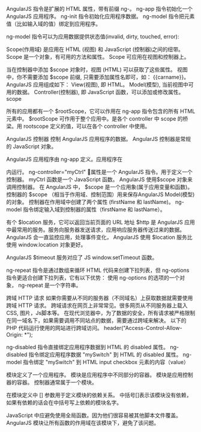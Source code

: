 AngularJS 指令是扩展的 HTML 属性，带有前缀 ng-。
ng-app 指令初始化一个 AngularJS 应用程序。
ng-init 指令初始化应用程序数据。
ng-model 指令把元素值（比如输入域的值）绑定到应用程序。

ng-model 指令可以为应用数据提供状态值(invalid, dirty, touched, error):

Scope(作用域) 是应用在 HTML (视图) 和 JavaScript (控制器)之间的纽带。
Scope 是一个对象，有可用的方法和属性。
Scope 可应用在视图和控制器上。

当在控制器中添加 $scope 对象时，视图 (HTML) 可以获取了这些属性。
视图中，你不需要添加 $scope 前缀, 只需要添加属性名即可，如： {{carname}}。
AngularJS 应用组成如下：
View(视图), 即 HTML。
Model(模型), 当前视图中可用的数据。
Controller(控制器), 即 JavaScript 函数，可以添加或修改属性。
scope 

所有的应用都有一个 $rootScope，它可以作用在 ng-app 指令包含的所有 HTML 元素中。
$rootScope 可作用于整个应用中。是各个 controller 中 scope 的桥梁。用 rootscope 定义的值，可以在各个 controller 中使用。

 AngularJS 控制器 控制 AngularJS 应用程序的数据。
 AngularJS 控制器是常规的 JavaScript 对象。

AngularJS 应用程序由 ng-app 定义。应用程序在 <div> 内运行。
ng-controller="myCtrl" 属性是一个 AngularJS 指令。用于定义一个控制器。
myCtrl 函数是一个 JavaScript 函数。
AngularJS 使用$scope 对象来调用控制器。
在 AngularJS 中， $scope 是一个应用象(属于应用变量和函数)。
控制器的 $scope （相当于作用域、控制范围）用来保存AngularJS Model(模型)的对象。
控制器在作用域中创建了两个属性 (firstName 和 lastName)。
ng-model 指令绑定输入域到控制器的属性（firstName 和 lastName）。


有个 $location 服务，它可以返回当前页面的 URL 地址
$http 是 AngularJS 应用中最常用的服务。服务向服务器发送请求，应用响应服务器传送过来的数据。
AngularJS 会一直监控应用，处理事件变化， AngularJS 使用 $location 服务比使用 window.location 对象更好。

AngularJS $timeout 服务对应了 JS window.setTimeout 函数。

ng-repeat 指令是通过数组来循环 HTML 代码来创建下拉列表，但 ng-options 指令更适合创建下拉列表，它有以下优势：
使用 ng-options 的选项的一个对象， ng-repeat 是一个字符串。

跨域 HTTP 请求
如果你需要从不同的服务器（不同域名）上获取数据就需要使用跨域 HTTP 请求。
跨域请求在网页上非常常见。很多网页从不同服务器上载入 CSS, 图片，Js脚本等。
在现代浏览器中，为了数据的安全，所有请求被严格限制在同一域名下，如果需要调用不同站点的数据，需要通过跨域来解决。
以下的 PHP 代码运行使用的网站进行跨域访问。
header("Access-Control-Allow-Origin: *");

ng-disabled 指令直接绑定应用程序数据到 HTML 的 disabled 属性。
ng-disabled 指令绑定应用程序数据 "mySwitch" 到 HTML 的 disabled 属性。
ng-model 指令绑定 "mySwitch" 到 HTML input checkbox 元素的内容（value）

模块定义了一个应用程序。
模块是应用程序中不同部分的容器。
模块是应用控制器的容器。
控制器通常属于一个模块。

在模块定义中 [] 参数用于定义模块的依赖关系。
中括号[]表示该模块没有依赖，如果有依赖的话会在中括号写上依赖的模块名字。

JavaScript 中应避免使用全局函数。因为他们很容易被其他脚本文件覆盖。
AngularJS 模块让所有函数的作用域在该模块下，避免了该问题。


